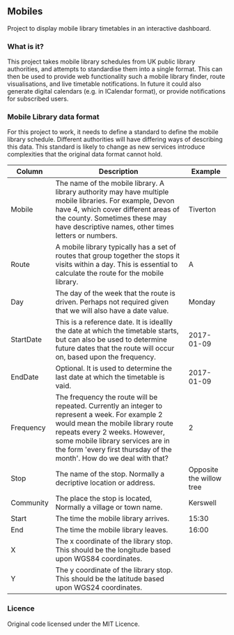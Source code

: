 ## Mobiles

Project to display mobile library timetables in an interactive dashboard.

### What is it?

This project takes mobile library schedules from UK public library authorities, and attempts to standardise them into a single format. This can then be used to provide web functionality such a mobile library finder, route visualisations, and live timetable notifications. In future it could also generate digital calendars (e.g. in ICalendar format), or provide notifications for subscribed users.

### Mobile Library data format

For this project to work, it needs to define a standard to define the mobile library schedule. Different authorities will have differing ways of describing this data. This standard is likely to change as new services introduce complexities that the original data format cannot hold.

| Column | Description | Example |
| ------ | ----------- | ------- |
| Mobile | The name of the mobile library. A library authority may have multiple mobile libraries. For example, Devon have 4, which cover different areas of the county. Sometimes these may have descriptive names, other times letters or numbers. | Tiverton |
| Route | A mobile library typically has a set of routes that group together the stops it visits within a day. This is essential to calculate the route for the mobile library. | A |
| Day | The day of the week that the route is driven. Perhaps not required given that we will also have a date value. | Monday |
| StartDate | This is a reference date. It is ideallly the date at which the timetable starts, but can also be used to determine future dates that the route will occur on, based upon the frequency. | 2017-01-09 |
| EndDate | Optional. It is used to determine the last date at which the timetable is vaid. | 2017-01-09 |
| Frequency | The frequency the route will be repeated. Currently an integer to represent a week. For example 2 would mean the mobile library route repeats every 2 weeks. However, some mobile library services are in the form 'every first thursday of the month'.  How do we deal with that? | 2 |
| Stop | The name of the stop. Normally a decriptive location or address.  | Opposite the willow tree |
| Community | The place the stop is located, Normally a village or town name. | Kerswell |
| Start | The time the mobile library arrives. | 15:30 |
| End | The time the mobile library leaves. | 16:00 |
| X | The x coordinate of the library stop. This should be the longitude based upon WGS84 coordinates. |  |
| Y | The y coordinate of the library stop.  This should be the latitude based upon WGS24 coordinates. |  |

### Licence

Original code licensed under the MIT Licence.
